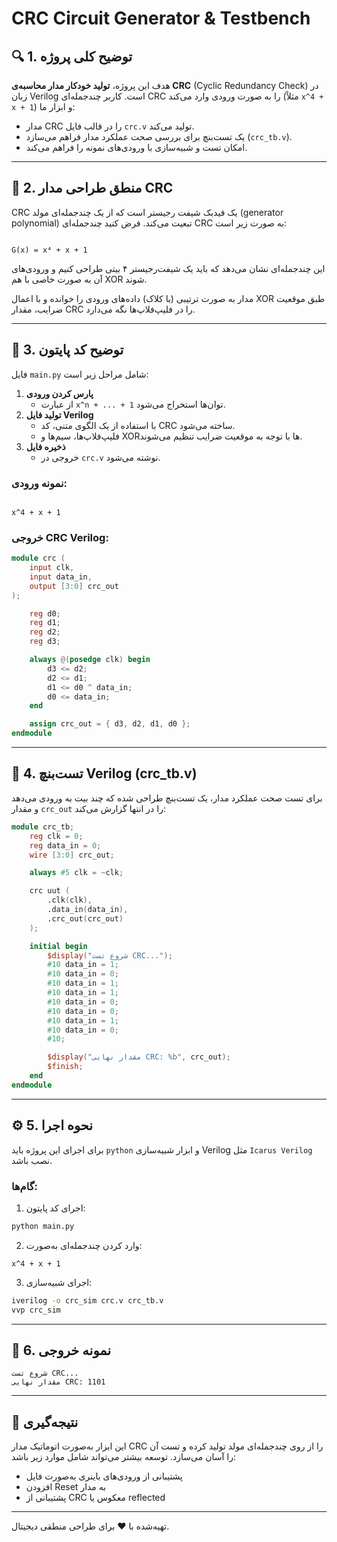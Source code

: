 # CRC Circuit Generator & Testbench

## 🔍 1. توضیح کلی پروژه

هدف این پروژه، **تولید خودکار مدار محاسبه‌ی CRC** (Cyclic Redundancy Check) در زبان Verilog است. کاربر چندجمله‌ای CRC را به صورت ورودی وارد می‌کند (مثلاً `x^4 + x + 1`) و ابزار ما:

- مدار CRC را در قالب فایل `crc.v` تولید می‌کند.
- یک تست‌بنچ برای بررسی صحت عملکرد مدار فراهم می‌سازد (`crc_tb.v`).
- امکان تست و شبیه‌سازی با ورودی‌های نمونه را فراهم می‌کند.

---

## 🧠 2. منطق طراحی مدار CRC

CRC یک فیدبک شیفت رجیستر است که از یک چندجمله‌ای مولد (generator polynomial) تبعیت می‌کند. فرض کنید چندجمله‌ای CRC به صورت زیر است:

```

G(x) = x⁴ + x + 1

```

این چندجمله‌ای نشان می‌دهد که باید یک شیفت‌رجیستر ۴ بیتی طراحی کنیم و ورودی‌های آن به صورت خاصی با هم XOR شوند.

مدار به صورت ترتیبی (با کلاک) داده‌های ورودی را خوانده و با اعمال XOR طبق موقعیت ضرایب، مقدار CRC را در فلیپ‌فلاپ‌ها نگه می‌دارد.

---

## 🧾 3. توضیح کد پایتون

فایل `main.py` شامل مراحل زیر است:

1. **پارس کردن ورودی**
   - از عبارت `x^n + ... + 1` توان‌ها استخراج می‌شود.
2. **تولید فایل Verilog**
   - با استفاده از یک الگوی متنی، کد CRC ساخته می‌شود.
   - فلیپ‌فلاپ‌ها، سیم‌ها و XORها با توجه به موقعیت ضرایب تنظیم می‌شوند.
3. **ذخیره فایل**
   - خروجی در `crc.v` نوشته می‌شود.

### نمونه ورودی:
```

x^4 + x + 1

````

### خروجی CRC Verilog:
```verilog
module crc (
    input clk,
    input data_in,
    output [3:0] crc_out
);

    reg d0;
    reg d1;
    reg d2;
    reg d3;

    always @(posedge clk) begin
        d3 <= d2;
        d2 <= d1;
        d1 <= d0 ^ data_in;
        d0 <= data_in;
    end

    assign crc_out = { d3, d2, d1, d0 };
endmodule
````

---

## 🧪 4. تست‌بنچ Verilog (crc\_tb.v)

برای تست صحت عملکرد مدار، یک تست‌بنچ طراحی شده که چند بیت به ورودی می‌دهد و مقدار `crc_out` را در انتها گزارش می‌کند:

```verilog
module crc_tb;
    reg clk = 0;
    reg data_in = 0;
    wire [3:0] crc_out;

    always #5 clk = ~clk;

    crc uut (
        .clk(clk),
        .data_in(data_in),
        .crc_out(crc_out)
    );

    initial begin
        $display("شروع تست CRC...");
        #10 data_in = 1;
        #10 data_in = 0;
        #10 data_in = 1;
        #10 data_in = 1;
        #10 data_in = 0;
        #10 data_in = 0;
        #10 data_in = 1;
        #10 data_in = 0;
        #10;

        $display("مقدار نهایی CRC: %b", crc_out);
        $finish;
    end
endmodule
```

---

## ⚙️ 5. نحوه اجرا

برای اجرای این پروژه باید `python` و ابزار شبیه‌سازی Verilog مثل `Icarus Verilog` نصب باشد.

### گام‌ها:

1. اجرای کد پایتون:

```bash
python main.py
```

2. وارد کردن چندجمله‌ای به‌صورت:

```
x^4 + x + 1
```

3. اجرای شبیه‌سازی:

```bash
iverilog -o crc_sim crc.v crc_tb.v
vvp crc_sim
```

---

## 🧾 6. نمونه خروجی

```text
شروع تست CRC...
مقدار نهایی CRC: 1101
```

---

## 📌 نتیجه‌گیری

این ابزار به‌صورت اتوماتیک مدار CRC را از روی چندجمله‌ای مولد تولید کرده و تست آن را آسان می‌سازد. توسعه بیشتر می‌تواند شامل موارد زیر باشد:

* پشتیبانی از ورودی‌های باینری به‌صورت فایل
* افزودن Reset به مدار
* پشتیبانی از CRC معکوس یا reflected

---

تهیه‌شده با ❤️ برای طراحی منطقی دیجیتال.
